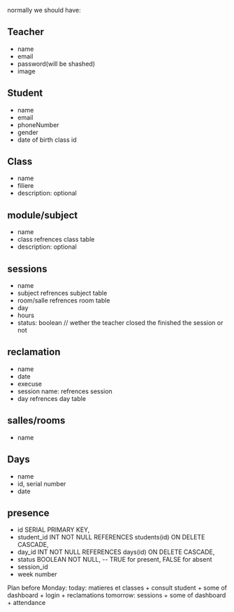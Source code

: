 normally we should have:

## Teacher
- name
- email
- password(will be shashed)
- image

## Student
- name
- email
- phoneNumber
- gender
- date of birth
class id


## Class
- name
- filiere
- description: optional


## module/subject
- name
- class refrences class table
- description: optional

## sessions
- name
- subject refrences subject table
- room/salle refrences room table
- day
- hours
- status: boolean // wether the teacher closed the finished the session or not

## reclamation
- name
- date
- execuse
- session name: refrences session
- day refrences day table


## salles/rooms
- name

## Days
- name
- id, serial number
- date

## presence
- id SERIAL PRIMARY KEY,
- student_id INT NOT NULL REFERENCES students(id) ON DELETE CASCADE,
- day_id INT NOT NULL REFERENCES days(id) ON DELETE CASCADE,
- status BOOLEAN NOT NULL, -- TRUE for present, FALSE for absent
- session_id
- week number

Plan before Monday:
today: matieres et classes + consult student + some of dashboard + login + reclamations
tomorrow: sessions + some of dashboard + attendance